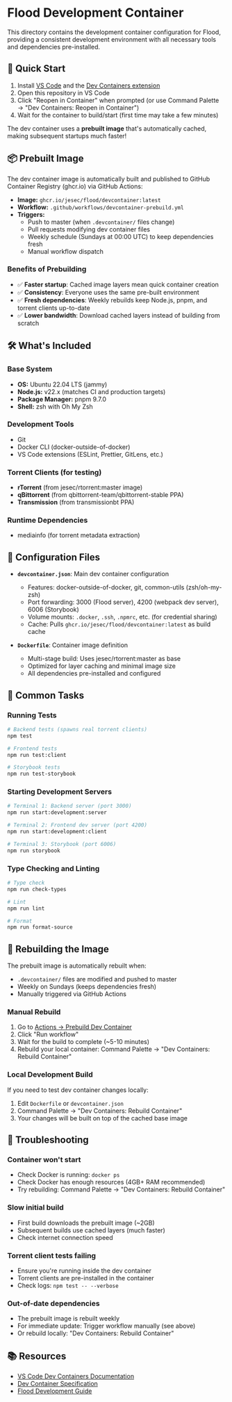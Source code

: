 # Flood Development Container

This directory contains the development container configuration for Flood, providing a consistent development environment with all necessary tools and dependencies pre-installed.

## 🚀 Quick Start

1. Install [VS Code](https://code.visualstudio.com/) and the [Dev Containers extension](https://marketplace.visualstudio.com/items?itemName=ms-vscode-remote.remote-containers)
2. Open this repository in VS Code
3. Click "Reopen in Container" when prompted (or use Command Palette → "Dev Containers: Reopen in Container")
4. Wait for the container to build/start (first time may take a few minutes)

The dev container uses a **prebuilt image** that's automatically cached, making subsequent startups much faster!

## 📦 Prebuilt Image

The dev container image is automatically built and published to GitHub Container Registry (ghcr.io) via GitHub Actions:

- **Image:** `ghcr.io/jesec/flood/devcontainer:latest`
- **Workflow:** `.github/workflows/devcontainer-prebuild.yml`
- **Triggers:**
  - Push to master (when `.devcontainer/` files change)
  - Pull requests modifying dev container files
  - Weekly schedule (Sundays at 00:00 UTC) to keep dependencies fresh
  - Manual workflow dispatch

### Benefits of Prebuilding

- ✅ **Faster startup**: Cached image layers mean quick container creation
- ✅ **Consistency**: Everyone uses the same pre-built environment
- ✅ **Fresh dependencies**: Weekly rebuilds keep Node.js, pnpm, and torrent clients up-to-date
- ✅ **Lower bandwidth**: Download cached layers instead of building from scratch

## 🛠️ What's Included

### Base System

- **OS:** Ubuntu 22.04 LTS (jammy)
- **Node.js:** v22.x (matches CI and production targets)
- **Package Manager:** pnpm 9.7.0
- **Shell:** zsh with Oh My Zsh

### Development Tools

- Git
- Docker CLI (docker-outside-of-docker)
- VS Code extensions (ESLint, Prettier, GitLens, etc.)

### Torrent Clients (for testing)

- **rTorrent** (from jesec/rtorrent:master image)
- **qBittorrent** (from qbittorrent-team/qbittorrent-stable PPA)
- **Transmission** (from transmissionbt PPA)

### Runtime Dependencies

- mediainfo (for torrent metadata extraction)

## 🔧 Configuration Files

- **`devcontainer.json`**: Main dev container configuration

  - Features: docker-outside-of-docker, git, common-utils (zsh/oh-my-zsh)
  - Port forwarding: 3000 (Flood server), 4200 (webpack dev server), 6006 (Storybook)
  - Volume mounts: `.docker`, `.ssh`, `.npmrc`, etc. (for credential sharing)
  - Cache: Pulls `ghcr.io/jesec/flood/devcontainer:latest` as build cache

- **`Dockerfile`**: Container image definition
  - Multi-stage build: Uses jesec/rtorrent:master as base
  - Optimized for layer caching and minimal image size
  - All dependencies pre-installed and configured

## 📝 Common Tasks

### Running Tests

```bash
# Backend tests (spawns real torrent clients)
npm test

# Frontend tests
npm run test:client

# Storybook tests
npm run test-storybook
```

### Starting Development Servers

```bash
# Terminal 1: Backend server (port 3000)
npm run start:development:server

# Terminal 2: Frontend dev server (port 4200)
npm run start:development:client

# Terminal 3: Storybook (port 6006)
npm run storybook
```

### Type Checking and Linting

```bash
# Type check
npm run check-types

# Lint
npm run lint

# Format
npm run format-source
```

## 🔄 Rebuilding the Image

The prebuilt image is automatically rebuilt when:

- `.devcontainer/` files are modified and pushed to master
- Weekly on Sundays (keeps dependencies fresh)
- Manually triggered via GitHub Actions

### Manual Rebuild

1. Go to [Actions → Prebuild Dev Container](../../actions/workflows/devcontainer-prebuild.yml)
2. Click "Run workflow"
3. Wait for the build to complete (~5-10 minutes)
4. Rebuild your local container: Command Palette → "Dev Containers: Rebuild Container"

### Local Development Build

If you need to test dev container changes locally:

1. Edit `Dockerfile` or `devcontainer.json`
2. Command Palette → "Dev Containers: Rebuild Container"
3. Your changes will be built on top of the cached base image

## 🐛 Troubleshooting

### Container won't start

- Check Docker is running: `docker ps`
- Check Docker has enough resources (4GB+ RAM recommended)
- Try rebuilding: Command Palette → "Dev Containers: Rebuild Container"

### Slow initial build

- First build downloads the prebuilt image (~2GB)
- Subsequent builds use cached layers (much faster)
- Check internet connection speed

### Torrent client tests failing

- Ensure you're running inside the dev container
- Torrent clients are pre-installed in the container
- Check logs: `npm test -- --verbose`

### Out-of-date dependencies

- The prebuilt image is rebuilt weekly
- For immediate update: Trigger workflow manually (see above)
- Or rebuild locally: "Dev Containers: Rebuild Container"

## 📚 Resources

- [VS Code Dev Containers Documentation](https://code.visualstudio.com/docs/devcontainers/containers)
- [Dev Container Specification](https://containers.dev/)
- [Flood Development Guide](../CLAUDE.md)
